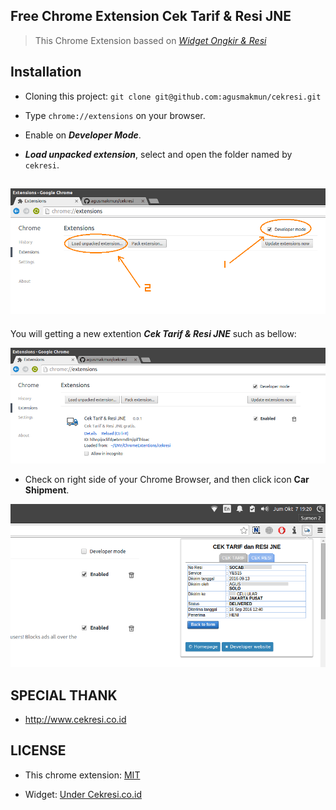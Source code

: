 Free Chrome Extension Cek Tarif & Resi JNE
-------

> This Chrome Extension bassed on [_Widget Ongkir & Resi_](http://www.cekresi.co.id/widget.php)


Installation
-------

* Cloning this project: `git clone git@github.com:agusmakmun/cekresi.git`

* Type `chrome://extensions` on your browser.

* Enable on _**Developer Mode**_.

* _**Load unpacked extension**_, select and open the folder named by `cekresi`.

![Load unpacked extension](images/1.load-unpacked-extension.png)
------

You will getting a new extention _**Cek Tarif & Resi JNE**_ such as bellow:

![Success load unpacked extension](images/2.success-load-unpacked-extension.png)

* Check on right side of your Chrome Browser, and then click icon **Car Shipment**.

![Chrome extension cek tarif jne](images/3.chrome-extension-cek-tarif-jne.png)


SPECIAL THANK
-------

* http://www.cekresi.co.id


LICENSE
-------

* This chrome extension: [MIT](LICENSE) 

* Widget: [Under Cekresi.co.id](http://www.cekresi.co.id)